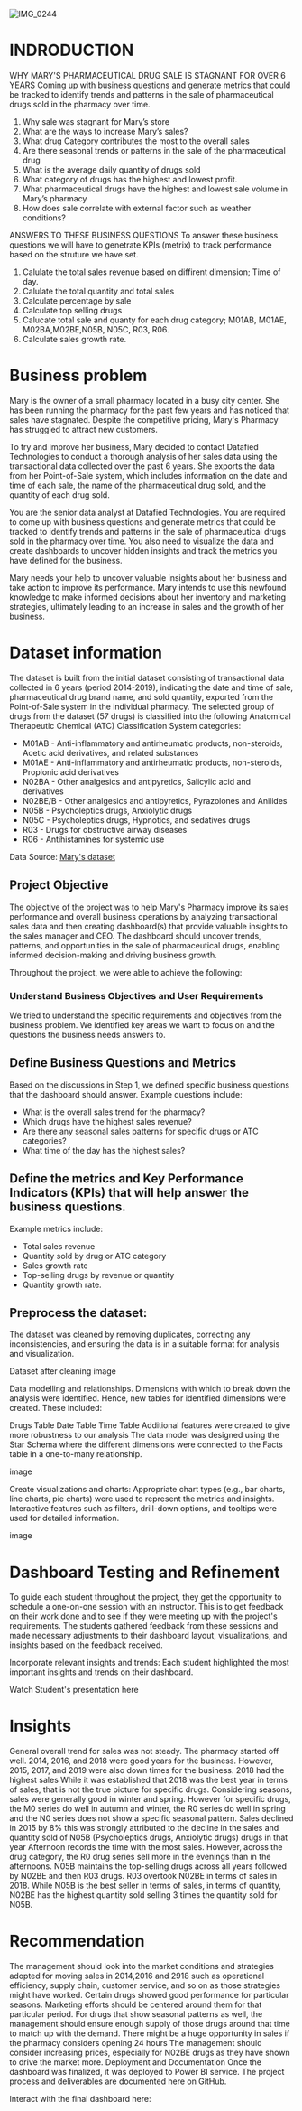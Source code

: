 ![IMG_0244](https://github.com/Emjay5/Mary-s-Business-Problem/assets/136242686/d1e73225-52be-4725-bc02-5c6bab032112)

# INDRODUCTION

WHY MARY'S PHARMACEUTICAL DRUG SALE IS STAGNANT  FOR OVER 6 YEARS
Coming up with business questions and generate metrics that could be tracked to identify trends and patterns in the sale of pharmaceutical drugs sold in the pharmacy over time.

1.	Why sale was stagnant for Mary’s store
2.	What are the ways to increase Mary’s sales?
3.	What drug Category contributes the most to the overall sales
4.	Are there seasonal trends or patterns in the sale of the pharmaceutical drug
5.	What is the average daily quantity of drugs sold
6.	What category of drugs has the highest and lowest profit.
7.	What pharmaceutical drugs have the highest and lowest sale volume in Mary’s pharmacy
8.	How does sale correlate with external factor such as weather conditions? 

 ANSWERS TO THESE BUSINESS QUESTIONS
 To answer these business questions we will have to genetrate KPIs (metrix) to track performance  based on the struture we have set.
 1. Calulate the total sales revenue based on diffirent dimension; Time of day.
 2. Calulate the total quantity and total sales
 3. Calculate percentage by sale
 4. Calculate top selling drugs  
 5. Calucate total sale  and quanty for each drug category; M01AB, M01AE, M02BA,M02BE,N05B, N05C, R03, R06.
 6. Calculate sales growth rate.


# Business problem
Mary is the owner of a small pharmacy located in a busy city center. She has been running the pharmacy for the past few years and has noticed that sales have stagnated. Despite the competitive pricing, Mary's Pharmacy has struggled to attract new customers.

To try and improve her business, Mary decided to contact Datafied Technologies to conduct a thorough analysis of her sales data using the transactional data collected over the past 6 years. She exports the data from her Point-of-Sale system, which includes information on the date and time of each sale, the name of the pharmaceutical drug sold, and the quantity of each drug sold.

You are the senior data analyst at Datafied Technologies. You are required to come up with business questions and generate metrics that could be tracked to identify trends and patterns in the sale of pharmaceutical drugs sold in the pharmacy over time. You also need to visualize the data and create dashboards to uncover hidden insights and track the metrics you have defined for the business.

Mary needs your help to uncover valuable insights about her business and take action to improve its performance. Mary intends to use this newfound knowledge to make informed decisions about her inventory and marketing strategies, ultimately leading to an increase in sales and the growth of her business.

# Dataset information
The dataset is built from the initial dataset consisting of transactional data collected in 6 years (period 2014-2019), indicating the date and time of sale, pharmaceutical drug brand name, and sold quantity, exported from the Point-of-Sale system in the individual pharmacy. The selected group of drugs from the dataset (57 drugs) is classified into the following Anatomical Therapeutic Chemical (ATC) Classification System categories:

- M01AB - Anti-inflammatory and antirheumatic products, non-steroids, Acetic acid derivatives, and related substances
- M01AE - Anti-inflammatory and antirheumatic products, non-steroids, Propionic acid derivatives
- N02BA - Other analgesics and antipyretics, Salicylic acid and derivatives
- N02BE/B - Other analgesics and antipyretics, Pyrazolones and Anilides
- N05B - Psycholeptics drugs, Anxiolytic drugs
- N05C - Psycholeptics drugs, Hypnotics, and sedatives drugs
- R03 - Drugs for obstructive airway diseases
- R06 - Antihistamines for systemic use

Data Source: [Mary's dataset](https://www.kaggle.com/datasets/milanzdravkovic/pharma-sales-data?select=salesdaily.csv)

## Project Objective
The objective of the project was to help Mary's Pharmacy improve its sales performance and overall business operations by analyzing transactional sales data and then creating dashboard(s) that provide valuable insights to the sales manager and CEO. The dashboard should uncover trends, patterns, and opportunities in the sale of pharmaceutical drugs, enabling informed decision-making and driving business growth.

Throughout the project, we were able to achieve the following:

### Understand Business Objectives and User Requirements
We tried to understand the specific requirements and objectives from the business problem. We identified key areas we want to focus on and the questions the business needs answers to.

## Define Business Questions and Metrics
Based on the discussions in Step 1, we defined specific business questions that the dashboard should answer. Example questions include:

- What is the overall sales trend for the pharmacy?
- Which drugs have the highest sales revenue?
- Are there any seasonal sales patterns for specific drugs or ATC categories?
- What time of the day has the highest sales?
  
## Define the metrics and Key Performance Indicators (KPIs) that will help answer the business questions.
  Example metrics include:
- Total sales revenue
- Quantity sold by drug or ATC category
- Sales growth rate
- Top-selling drugs by revenue or quantity
- Quantity growth rate.

## Preprocess the dataset:
The dataset was cleaned by removing duplicates, correcting any inconsistencies, and ensuring the data is in a suitable format for analysis and visualization.


Dataset after cleaning
image

Data modelling and relationships.
Dimensions with which to break down the analysis were identified. Hence, new tables for identified dimensions were created. These included:

Drugs Table
Date Table
Time Table
Additional features were created to give more robustness to our analysis
The data model was designed using the Star Schema where the different dimensions were connected to the Facts table in a one-to-many relationship.

image

Create visualizations and charts:
Appropriate chart types (e.g., bar charts, line charts, pie charts) were used to represent the metrics and insights. Interactive features such as filters, drill-down options, and tooltips were used for detailed information.

image

# Dashboard Testing and Refinement
To guide each student throughout the project, they get the opportunity to schedule a one-on-one session with an instructor. This is to get feedback on their work done and to see if they were meeting up with the project's requirements. The students gathered feedback from these sessions and made necessary adjustments to their dashboard layout, visualizations, and insights based on the feedback received.

Incorporate relevant insights and trends:
Each student highlighted the most important insights and trends on their dashboard.

Watch Student's presentation here

# Insights
General overall trend for sales was not steady. The pharmacy started off well. 2014, 2016, and 2018 were good years for the business. However, 2015, 2017, and 2019 were also down times for the business.
2018 had the highest sales
While it was established that 2018 was the best year in terms of sales, that is not the true picture for specific drugs.
Considering seasons, sales were generally good in winter and spring. However for specific drugs, the M0 series do well in autumn and winter, the R0 series do well in spring and the N0 series does not show a specific seasonal pattern.
Sales declined in 2015 by 8% this was strongly attributed to the decline in the sales and quantity sold of N05B (Psycholeptics drugs, Anxiolytic drugs) drugs in that year
Afternoon records the time with the most sales. However, across the drug category, the R0 drug series sell more in the evenings than in the afternoons.
N05B maintains the top-selling drugs across all years followed by N02BE and then R03 drugs. R03 overtook N02BE in terms of sales in 2018.
While N05B is the best seller in terms of sales, in terms of quantity, N02BE has the highest quantity sold selling 3 times the quantity sold for N05B.

# Recommendation
The management should look into the market conditions and strategies adopted for moving sales in 2014,2016 and 2918 such as operational efficiency, supply chain, customer service, and so on as those strategies might have worked.
Certain drugs showed good performance for particular seasons. Marketing efforts should be centered around them for that particular period.
For drugs that show seasonal patterns as well, the management should ensure enough supply of those drugs around that time to match up with the demand.
There might be a huge opportunity in sales if the pharmacy considers opening 24 hours
The management should consider increasing prices, especially for N02BE drugs as they have shown to drive the market more.
Deployment and Documentation
Once the dashboard was finalized, it was deployed to Power BI service. The project process and deliverables are documented here on GitHub.

Interact with the final dashboard here:


